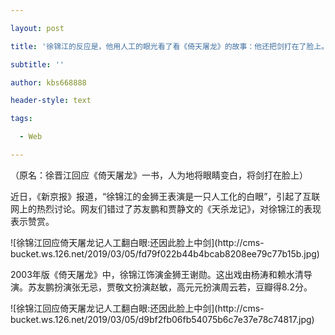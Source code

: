 ```yaml
---

layout: post

title: '徐锦江的反应是，他用人工的眼光看了看《倚天屠龙》的故事：他还把剑打在了脸上。'

subtitle: ''

author: kbs668888

header-style: text

tags:

  - Web

---
```


（原名：徐晋江回应《倚天屠龙》一书，人为地将眼睛变白，将剑打在脸上）

近日，《新京报》报道，“徐锦江的金狮王表演是一只人工化的白眼”，引起了互联网上的热烈讨论。网友们错过了苏友鹏和贾静文的《天杀龙记》，对徐锦江的表现表示赞赏。

![徐锦江回应倚天屠龙记人工翻白眼:还因此脸上中剑](http://cms-
bucket.ws.126.net/2019/03/05/fd79f022b44b4bcab8208ee79c77b15b.jpg)

2003年版《倚天屠龙》中，徐锦江饰演金狮王谢勋。这出戏由杨涛和赖水清导演。苏友鹏扮演张无忌，贾敬文扮演赵敏，高元元扮演周云若，豆瓣得8.2分。

![徐锦江回应倚天屠龙记人工翻白眼:还因此脸上中剑](http://cms-
bucket.ws.126.net/2019/03/05/d9bf2fb06fb54075b6c7e37e78c74817.jpg)


